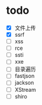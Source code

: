 # todo

- [x] 文件上传
- [x] ssrf
- [ ] xss
- [ ] rce
- [ ] ssti
- [ ] xxe
- [ ] 目录遍历
- [ ] fastjson
- [ ] jackson
- [ ] XStream
- [ ] shiro
